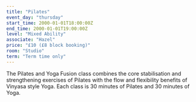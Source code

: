 ```yaml
---
title: "Pilates"
event_day: "thursday"
start_time: 2000-01-01T18:00:00Z
end_time: 2000-01-01T19:00:00Z
level: "Mixed Ability"
associate: "Hazel"
price: "£10 (£8 block booking)"
room: "Studio"
term: "Term time only"
---
```


The Pilates and Yoga Fusion class combines the core stabilisation and strengthening exercises of Pilates with the flow and flexibility benefits of Vinyasa style Yoga. Each class is 30 minutes of Pilates and 30 minutes of Yoga.